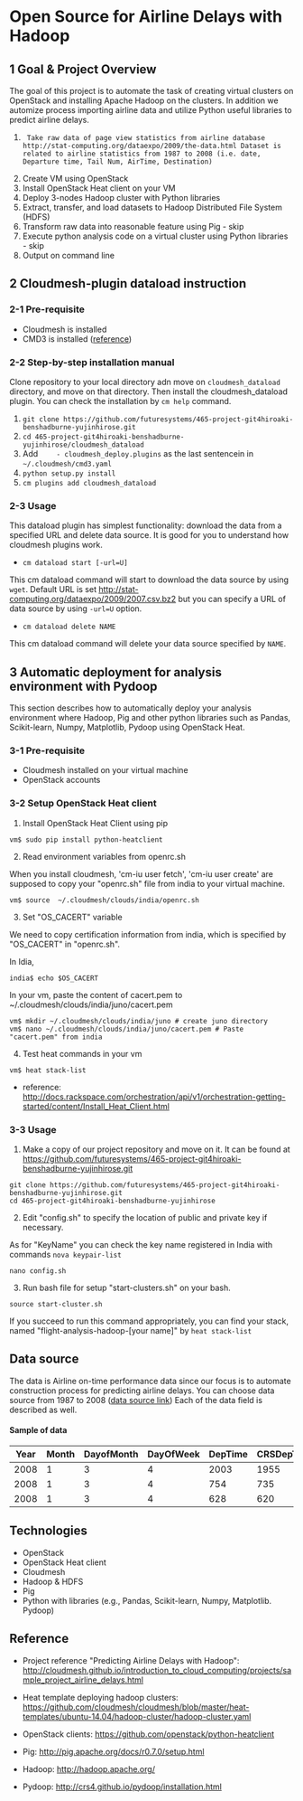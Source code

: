 # Open Source for Airline Delays with Hadoop

## 1 Goal & Project Overview
The goal of this project is to automate the task of creating virtual clusters on OpenStack and installing Apache Hadoop on the clusters. In addition we automize process importing airline data and utilize Python useful libraries to predict airline delays. 


1.      Take raw data of page view statistics from airline database http://stat-computing.org/dataexpo/2009/the-data.html Dataset is related to airline statistics from 1987 to 2008 (i.e. date, Departure time, Tail Num, AirTime, Destination) 
2.	Create VM using OpenStack 
3.	Install OpenStack Heat client on your VM
4.	Deploy 3-nodes Hadoop cluster with Python libraries
5.	Extract, transfer, and load datasets to Hadoop Distributed File System (HDFS)
6.	Transform raw data into reasonable feature using Pig - skip
7.	Execute python analysis code on a virtual cluster using Python libraries - skip
8.	Output on command line



## 2 Cloudmesh-plugin dataload instruction



### 2-1 Pre-requisite    

* Cloudmesh is installed
* CMD3 is installed ([reference](http://cloudmesh.github.io/cmd3/manual.html#generating-independent-packages))

### 2-2 Step-by-step installation manual

Clone repository to your local directory adn move on `cloudmesh_dataload` directory, and move on that directory. Then install the cloudmesh_dataload plugin. You can check the installation by `cm help` command. 

1. `git clone https://github.com/futuresystems/465-project-git4hiroaki-benshadburne-yujinhirose.git`
2. `cd 465-project-git4hiroaki-benshadburne-yujinhirose/cloudmesh_dataload`
3. Add `    - cloudmesh_deploy.plugins` as the last sentencein in `~/.cloudmesh/cmd3.yaml` 
4. `python setup.py install`
5. `cm plugins add cloudmesh_dataload`

### 2-3 Usage

This dataload plugin has simplest  functionality: download the data from a specified URL and delete data source. It is good for you to understand how cloudmesh plugins work.

- `cm dataload start [-url=U]`

This cm dataload command will start to download the data source by using `wget`. Default URL is set http://stat-computing.org/dataexpo/2009/2007.csv.bz2 but you can specify a URL of data source by using `-url=U` option.

- `cm dataload delete NAME`

This cm dataload command will delete your data source specified by `NAME`.


## 3 Automatic deployment for analysis environment with Pydoop

This section describes how to automatically deploy your analysis environment where Hadoop, Pig and other python libraries such as Pandas, Scikit-learn, Numpy, Matplotlib, Pydoop using OpenStack Heat. 

### 3-1 Pre-requisite    

* Cloudmesh installed on your virtual machine
* OpenStack accounts  

### 3-2 Setup OpenStack Heat client

1. Install OpenStack Heat Client using pip

```
vm$ sudo pip install python-heatclient
```

2. Read environment variables from openrc.sh

When you install cloudmesh, 'cm-iu user fetch', 'cm-iu user create' are supposed to copy your "openrc.sh" file from india to your virtual machine. 

```
vm$ source  ~/.cloudmesh/clouds/india/openrc.sh  
```
3. Set "OS_CACERT" variable

We need to copy certification information from india, which is specified by "OS_CACERT" in "openrc.sh".

In Idia, 
```
india$ echo $OS_CACERT
```

In your vm, paste the content of cacert.pem to ~/.cloudmesh/clouds/india/juno/cacert.pem

```
vm$ mkdir ~/.cloudmesh/clouds/india/juno # create juno directory
vm$ nano ~/.cloudmesh/clouds/india/juno/cacert.pem # Paste "cacert.pem" from india
```

4. Test heat commands in your vm

```
vm$ heat stack-list
```

* reference: http://docs.rackspace.com/orchestration/api/v1/orchestration-getting-started/content/Install_Heat_Client.html

### 3-3 Usage



1) Make a copy of our project repository and move on it. It can be found at
https://github.com/futuresystems/465-project-git4hiroaki-benshadburne-yujinhirose.git

```
git clone https://github.com/futuresystems/465-project-git4hiroaki-benshadburne-yujinhirose.git
cd 465-project-git4hiroaki-benshadburne-yujinhirose
```

2) Edit "config.sh" to specify the location of public and private key if necessary.

As for "KeyName" you can check the key name registered in India with commands `nova keypair-list`

```
nano config.sh
```

3) Run bash file for setup "start-clusters.sh" on your bash.

```
source start-cluster.sh
```

If you succeed to run this command appropriately, you can find your stack, named "flight-analysis-hadoop-[your name]" by `heat stack-list`



## Data source
The data is Airline on-time performance data since our focus is to automate construction process for predicting airline delays. You can choose data source from 1987 to 2008 ([data source link]( http://stat-computing.org/dataexpo/2009/the-data.html)) Each of the data field is described as well.

#### Sample of data
| Year | Month | DayofMonth | DayOfWeek | DepTime | CRSDepTime | ArrTime | CRSArrTime | UniqueCarrier | FlightNum | TailNum | ActualElapsedTime | CRSElapsedTime | AirTime | ArrDelay | DepDelay | Origin | Dest | Distance | TaxiIn | TaxiOut | Cancelled | CancellationCode | Diverted | CarrierDelay | WeatherDelay | NASDelay | SecurityDelay | LateAircraftDelay |
|------|-------|------------|-----------|---------|------------|---------|------------|---------------|-----------|---------|-------------------|----------------|---------|----------|----------|--------|------|----------|--------|---------|-----------|------------------|----------|--------------|--------------|----------|---------------|-------------------|
| 2008 | 1     | 3          | 4         | 2003    | 1955       | 2211    | 2225       | WN            | 335       | N712SW  | 128               | 150            | 116     | -14      | 8        | IAD    | TPA  | 810      | 4      | 8       | 0         |                  | 0        | NA           | NA           | NA       | NA            | NA                |
| 2008 | 1     | 3          | 4         | 754     | 735        | 1002    | 1000       | WN            | 3231      | N772SW  | 128               | 145            | 113     | 2        | 19       | IAD    | TPA  | 810      | 5      | 10      | 0         |                  | 0        | NA           | NA           | NA       | NA            | NA                |
| 2008 | 1     | 3          | 4         | 628     | 620        | 804     | 750        | WN            | 448       | N428WN  | 96                | 90             | 76      | 14       | 8        | IND    | BWI  | 515      | 3      | 17      | 0         |                  | 0        | NA           | NA           | NA       | NA            | NA                |

## Technologies

* OpenStack 
* OpenStack Heat client
* Cloudmesh
* Hadoop & HDFS
* Pig
* Python with libraries (e.g., Pandas, Scikit-learn, Numpy, Matplotlib. Pydoop)



## Reference


- Project reference "Predicting Airline Delays with Hadoop": http://cloudmesh.github.io/introduction_to_cloud_computing/projects/sample_project_airline_delays.html

- Heat template deploying hadoop clusters:  https://github.com/cloudmesh/cloudmesh/blob/master/heat-templates/ubuntu-14.04/hadoop-cluster/hadoop-cluster.yaml 

- OpenStack clients: https://github.com/openstack/python-heatclient

- Pig: http://pig.apache.org/docs/r0.7.0/setup.html

- Hadoop: http://hadoop.apache.org/

- Pydoop: http://crs4.github.io/pydoop/installation.html

